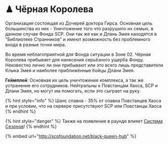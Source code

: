 # ♟ Чёрная Королева

Организация состоящая из Дочерей доктора Гирса. Основная цель большинства из них - Уничтожение того что разрушило их семью, в данном случае Фонда SCP. Они так же как и Длань Змея находятся в "Библиотеке Странников" и имеют возможность без проблемного входа в разные точки мира.

Во время неблагоприятной для Фонда ситуации в Зоне 02. Чёрная Королева прибывает для нанесения серьёзного ущерба Фонду. Неизвестно лично ли они прибывают или это всего лишь представители Клыка Змея и наиболее приближённые бойцы Длани Змея.

**Геймплей**: Основная их цель уничтожение комплекса, а так же устранение его сотрудников. Нейтральны к Повстанцам Хаоса, SCP и Длани Змея, но могут им помогать, если это сыграет на руку.

{% hint style="info" %}
Шанс спавна - 35% от спавна Повстанцев Хаоса и при условии, что на сервере присутствуют SCP или Повстанцы Хаоса
{% endhint %}

{% hint style="danger" %}
Также на появление в раунде влияет [Система Сезонов](../../server-systems/seasons-system.md)!
{% endhint %}

{% embed url="http://scpfoundation.net/black-queen-hub" %}
